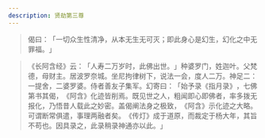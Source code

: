 ```yaml
---
description: 贤劫第三尊
---
```


> 偈曰：​「一切众生性清净，从本无生无可灭；即此身心是幻生，幻化之中无罪福。​」

> 《长阿含经》云：​「人寿二万岁时，此佛出世。​」种婆罗门，姓迦叶。父梵德，母财主。居波罗奈城。坐尼拘律树下，说法一会，度人二万。神足二：一提舍，二婆罗婆。侍者善友子集军。幻寄曰：​「始予录《指月录》​，七佛第书其偈，​《阿含》化迹皆削焉。既见世之人，粗闻即心即佛者，率多拨无报化，乃悟昔人载此之妙密。盖偈阐法身之极致，​《阿含》示化迹之大略。可谓断常俱遣，事理两融者矣。​《传灯》成于道原，而裁定于杨大年，其旨不苟也。因具录之，此录稍录神通亦以此。​」
